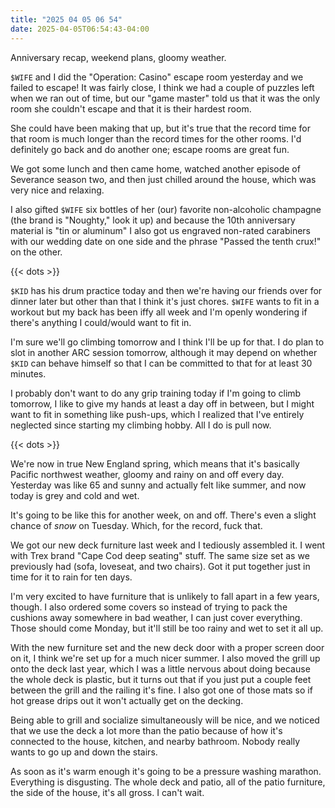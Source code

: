 ```yaml
---
title: "2025 04 05 06 54"
date: 2025-04-05T06:54:43-04:00
---
```


Anniversary recap, weekend plans, gloomy weather.<!--more-->

`$WIFE` and I did the "Operation: Casino" escape room yesterday and we failed to
escape! It was fairly close, I think we had a couple of puzzles left when we ran
out of time, but our "game master" told us that it was the only room she
couldn't escape and that it is their hardest room.

She could have been making that up, but it's true that the record time for that
room is much longer than the record times for the other rooms. I'd definitely go
back and do another one; escape rooms are great fun.

We got some lunch and then came home, watched another episode of Severance
season two, and then just chilled around the house, which was very nice and
relaxing.

I also gifted `$WIFE` six bottles of her (our) favorite non-alcoholic champagne
(the brand is "Noughty," look it up) and because the 10th anniversary material
is "tin or aluminum" I also got us engraved non-rated carabiners with our
wedding date on one side and the phrase "Passed the tenth crux!" on the other.

{{< dots >}}

`$KID` has his drum practice today and then we're having our friends over for
dinner later but other than that I think it's just chores. `$WIFE` wants to fit
in a workout but my back has been iffy all week and I'm openly wondering if
there's anything I could/would want to fit in.

I'm sure we'll go climbing tomorrow and I think I'll be up for that. I do plan
to slot in another ARC session tomorrow, although it may depend on whether
`$KID` can behave himself so that I can be committed to that for at least 30
minutes.

I probably don't want to do any grip training today if I'm going to climb
tomorrow, I like to give my hands at least a day off in between, but I might
want to fit in something like push-ups, which I realized that I've entirely
neglected since starting my climbing hobby. All I do is pull now.

{{< dots >}}

We're now in true New England spring, which means that it's basically Pacific
northwest weather, gloomy and rainy on and off every day. Yesterday was like 65
and sunny and actually felt like summer, and now today is grey and cold and wet.

It's going to be like this for another week, on and off. There's even a slight
chance of *snow* on Tuesday. Which, for the record, fuck that.

We got our new deck furniture last week and I tediously assembled it. I went
with Trex brand "Cape Cod deep seating" stuff. The same size set as we
previously had (sofa, loveseat, and two chairs). Got it put together just in
time for it to rain for ten days.

I'm very excited to have furniture that is unlikely to fall apart in a few
years, though. I also ordered some covers so instead of trying to pack the
cushions away somewhere in bad weather, I can just cover everything. Those
should come Monday, but it'll still be too rainy and wet to set it all up.

With the new furniture set and the new deck door with a proper screen door on
it, I think we're set up for a much nicer summer. I also moved the grill up onto
the deck last year, which I was a little nervous about doing because the whole
deck is plastic, but it turns out that if you just put a couple feet between the
grill and the railing it's fine. I also got one of those mats so if hot grease
drips out it won't actually get on the decking.

Being able to grill and socialize simultaneously will be nice, and we noticed
that we use the deck a lot more than the patio because of how it's connected to
the house, kitchen, and nearby bathroom. Nobody really wants to go up and down
the stairs.

As soon as it's warm enough it's going to be a pressure washing marathon.
Everything is disgusting. The whole deck and patio, all of the patio furniture,
the side of the house, it's all gross. I can't wait.
